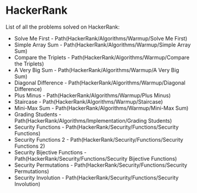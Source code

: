 # HackerRank
List of all the problems solved on HackerRank:

- Solve Me First - Path(HackerRank/Algorithms/Warmup/Solve Me First)
- Simple Array Sum - Path(HackerRank/Algorithms/Warmup/Simple Array Sum)
- Compare the Triplets - Path(HackerRank/Algorithms/Warmup/Compare the Triplets)
- A Very Big Sum - Path(HackerRank/Algorithms/Warmup/A Very Big Sum)
- Diagonal Difference - Path(HackerRank/Algorithms/Warmup/Diagonal Difference)
- Plus Minus - Path(HackerRank/Algorithms/Warmup/Plus Minus)
- Staircase - Path(HackerRank/Algorithms/Warmup/Staircase)
- Mini-Max Sum - Path(HackerRank/Algorithms/Warmup/Mini-Max Sum)
- Grading Students - Path(HackerRank/Algorithms/Implementation/Grading Students)
- Security Functions - Path(HackerRank/Security/Functions/Security Functions)
- Security Functions 2 - Path(HackerRank/Security/Functions/Security Functions 2)
- Security Bijective Functions - Path(HackerRank/Security/Functions/Security Bijective Functions)
- Security Permutations - Path(HackerRank/Security/Functions/Security Permutations)
- Security Involution - Path(HackerRank/Security/Functions/Security Involution)
